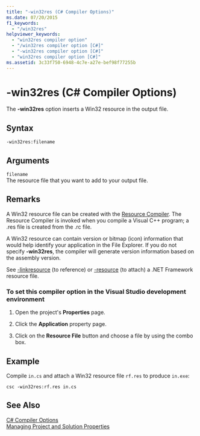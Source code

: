 ```yaml
---
title: "-win32res (C# Compiler Options)"
ms.date: 07/20/2015
f1_keywords: 
  - "/win32res"
helpviewer_keywords: 
  - "win32res compiler option"
  - "/win32res compiler option [C#]"
  - "-win32res compiler option [C#]"
  - "win32res compiler option [C#]"
ms.assetid: 3c33f750-6948-4c7e-a27e-bef98f77255b
---
```

# -win32res (C# Compiler Options)
The **-win32res** option inserts a Win32 resource in the output file.  
  
## Syntax  
  
```console  
-win32res:filename  
```  
  
## Arguments  
 `filename`  
 The resource file that you want to add to your output file.  
  
## Remarks  
 A Win32 resource file can be created with the [Resource Compiler](../../language-reference/compiler-options/resource-compiler-option.md). The Resource Compiler is invoked when you compile a Visual C++ program; a .res file is created from the .rc file.  
  
 A Win32 resource can contain version or bitmap (icon) information that would help identify your application in the File Explorer. If you do not specify **-win32res**, the compiler will generate version information based on the assembly version.  
  
 See [-linkresource](../../../csharp/language-reference/compiler-options/linkresource-compiler-option.md) (to reference) or [-resource](../../../csharp/language-reference/compiler-options/resource-compiler-option.md) (to attach) a .NET Framework resource file.  
  
### To set this compiler option in the Visual Studio development environment  
  
1. Open the project's **Properties** page.  
  
2. Click the **Application** property page.  
  
3. Click on the **Resource File** button and choose a file by using the combo box.  
  
## Example  
 Compile `in.cs` and attach a Win32 resource file `rf.res` to produce `in.exe`:  
  
```console  
csc -win32res:rf.res in.cs  
```  
  
## See Also  
 [C# Compiler Options](../../../csharp/language-reference/compiler-options/index.md)  
 [Managing Project and Solution Properties](/visualstudio/ide/managing-project-and-solution-properties)
